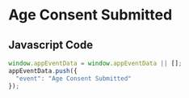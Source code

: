 # Age Consent Submitted

### 

## Javascript Code
```js
window.appEventData = window.appEventData || [];
appEventData.push({
  "event": "Age Consent Submitted"
});
```








